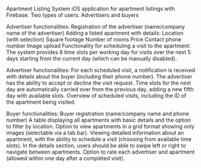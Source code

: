 Apartment Listing System 
iOS application for apartment listings with Firebase.
Two types of users: Advertisers and buyers

Advertiser functionalities:
Registration of the advertiser (name/company name of the advertiser)
Adding a listed apartment with details:
Location (with selection)
Square footage
Number of rooms
Price
Contact phone number
Image upload
Functionality for scheduling a visit to the apartment:
The system provides 8 time slots per working day for visits over the next 5 days starting from the current day (which can be manually disabled).

Advertiser functionalities:
For each scheduled visit, a notification is received with details about the buyer (including their phone number).
The advertiser has the ability to accept or decline the visit request.
Time slots for the next day are automatically carried over from the previous day, adding a new fifth day with available slots.
Overview of scheduled visits, including the ID of the apartment being visited.

Buyer functionalities:
Buyer registration (name/company name and phone number)
A table displaying all apartments with basic details and the option to filter by location.
Option to view apartments in a grid format showing only images (selectable via a tab bar).
Viewing detailed information about an apartment, with the ability to schedule a visit (choosing from available time slots).
In the details section, users should be able to swipe left or right to navigate between apartments.
Option to rate each advertiser and apartment (allowed within one day after a completed visit).
